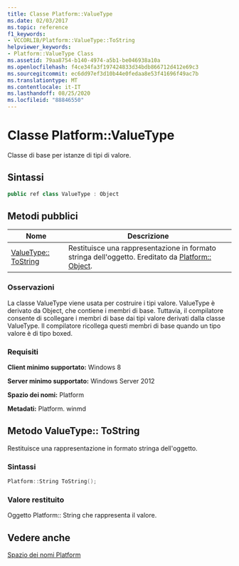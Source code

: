 ```yaml
---
title: Classe Platform::ValueType
ms.date: 02/03/2017
ms.topic: reference
f1_keywords:
- VCCORLIB/Platform::ValueType::ToString
helpviewer_keywords:
- Platform::ValueType Class
ms.assetid: 79aa8754-b140-4974-a5b1-be046938a10a
ms.openlocfilehash: f4ce34fa3f197424833d34bdb866712d412e69c3
ms.sourcegitcommit: ec6dd97ef3d10b44e0fedaa8e53f41696f49ac7b
ms.translationtype: MT
ms.contentlocale: it-IT
ms.lasthandoff: 08/25/2020
ms.locfileid: "88846550"
---
```

# <a name="platformvaluetype-class"></a>Classe Platform::ValueType

Classe di base per istanze di tipi di valore.

## <a name="syntax"></a>Sintassi

```cpp
public ref class ValueType : Object
```

## <a name="public-methods"></a>Metodi pubblici

| Nome | Descrizione |
|--|--|
| [ValueType:: ToString](#tostring) | Restituisce una rappresentazione in formato stringa dell'oggetto. Ereditato da [Platform:: Object](../cppcx/platform-object-class.md). |

### <a name="remarks"></a>Osservazioni

La classe ValueType viene usata per costruire i tipi valore. ValueType è derivato da Object, che contiene i membri di base. Tuttavia, il compilatore consente di scollegare i membri di base dai tipi valore derivati dalla classe ValueType. Il compilatore ricollega questi membri di base quando un tipo valore è di tipo boxed.

### <a name="requirements"></a>Requisiti

**Client minimo supportato:** Windows 8

**Server minimo supportato:** Windows Server 2012

**Spazio dei nomi:** Platform

**Metadati:** Platform. winmd

## <a name="valuetypetostring-method"></a><a name="tostring"></a> Metodo ValueType:: ToString

Restituisce una rappresentazione in formato stringa dell'oggetto.

### <a name="syntax"></a>Sintassi

```cpp
Platform::String ToString();
```

### <a name="return-value"></a>Valore restituito

Oggetto Platform:: String che rappresenta il valore.

## <a name="see-also"></a>Vedere anche

[Spazio dei nomi Platform](../cppcx/platform-namespace-c-cx.md)
